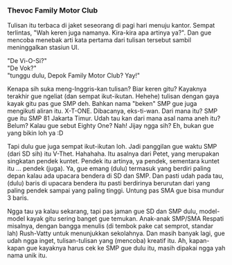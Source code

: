 ### Thevoc Family Motor Club

Tulisan itu terbaca di jaket seseorang di pagi hari menuju kantor. Sempat terlintas, "Wah keren juga namanya. Kira-kira apa artinya ya?". Dan gue mencoba menebak arti kata pertama dari tulisan tersebut sambil meninggalkan stasiun UI.

"De Vi-O-Si?"  
"De Vok?"  
"tunggu dulu, Depok Family Motor Club? Yay!"

Kenapa sih suka meng-Inggris-kan tulisan? Biar keren gitu? Kayaknya terakhir gue ngeliat (dan sempat ikut-ikutan. Hehehe) tulisan dengan gaya kayak gitu pas gue SMP deh. Bahkan nama "beken" SMP gue juga mengikuti aliran itu. X-T-ONE. Dibacanya, eks-ti-wan. Dari mana itu? SMP gue itu SMP 81 Jakarta Timur. Udah tau kan dari mana asal nama aneh itu? Belum? Kalau gue sebut Eighty One? Nah! Jijay ngga sih? Eh, bukan gue yang bikin loh ya :D

Tapi dulu gue juga sempat ikut-ikutan loh. Jadi panggilan gue waktu SMP (dari SD sih) itu V-Thet. Hahahaha. Itu asalnya dari Petet, yang merupakan singkatan pendek kuntet. Pendek itu artinya, ya pendek, sementara kuntet itu ... pendek (juga). Ya, gue emang (dulu) termasuk yang berdiri paling depan kalau ada upacara bendera di SD dan SMP. Dan pasti udah pada tau, (dulu) baris di upacara bendera itu pasti berdirinya berurutan dari yang paling pendek sampai yang paling tinggi. Untung pas SMA gue bisa mundur 3 baris.

Ngga tau ya kalau sekarang, tapi pas jaman gue SD dan SMP dulu, model-model kayak gitu sering banget gue temukan. Anak-anak SMP/SMA Respati misalnya, dengan bangga menulis (di tembok pake cat semprot, standar lah) Rush-Vatty untuk menunjukkan sekolahnya. Dan masih banyak lagi, gue udah ngga inget, tulisan-tulisan yang (mencoba) kreatif itu. Ah, kapan-kapan gue kayaknya harus cek ke SMP gue dulu itu, masih dipakai ngga yah nama unik itu.

<!-- METADATA: {"time": "2007-06-19 00:30:02", "title": "Thevoc Family Motor Club"} -->
